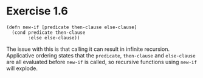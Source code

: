 Exercise 1.6
============

    (defn new-if [predicate then-clause else-clause]
      (cond predicate then-clause
            :else else-clause))

The issue with this is that calling it can result in infinite recursion. Applicative ordering states that the `predicate`, `then-clause` and `else-clause` are all evaluated before `new-if` is called, so recursive functions using `new-if` will explode.
